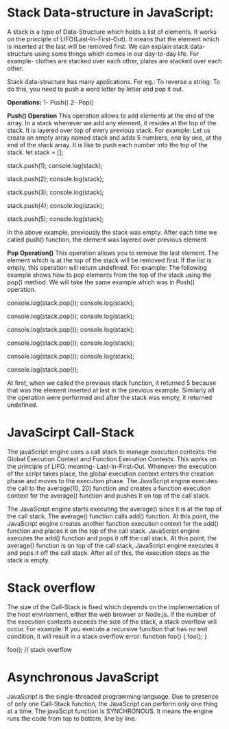 # Stack Data-structure in JavaScript:

A stack is a type of Data-Structure which holds a list of elements. It works on the principle of LIFO(Last-In-First-Out). It means that the element which is inserted at the last will be removed first. We can explain stack data-structure using some things which comes in our day-to-day life. For example- clothes are stacked over each other, plates are stacked over each other.

Stack data-structure has many applications. For eg.: To reverse a string. To do this, you need to push a word letter by letter and pop it out.


**Operations:**
1- Push() 
2- Pop()

**Push() Operation**
This operation allows to add elements at the end of the array. In a stack whenever we add any element, it resides at the top of the stack.
It is layered over top of every previous stack.
For example: Let us create an empty array named stack and adds 5 numbers, one by one, at the end of the stack array. It is like to push each number into the top of the stack.
let stack = [];

stack.push(1);   console.log(stack);  <!--[1] -->

stack.push(2);   console.log(stack);  <!--[1,2]-->

stack.push(3);   console.log(stack);  <!--[1,2,3]-->

stack.push(4);   console.log(stack);  <!--[1,2,3,4]-->

stack.push(5);   console.log(stack);  <!--[1,2,3,4,5]-->

In the above example, previously the stack was empty. After each time we called push() function, the element was layered over previous element.

**Pop Operation()**
This operation allows you to remove the last element. The element which is at the top of the stack will be removed first. If the list is empty, this operation will return undefined.
For example: The following example shows how to pop elements from the top of the stack using the pop() method. We will take the same example which was in Push() operation.

console.log(stack.pop()); <!-- 5 -->    console.log(stack); <!-- [1,2,3,4] -->


console.log(stack.pop()); <!-- 4 -->    console.log(stack); <!-- [1,2,3] -->


console.log(stack.pop()); <!-- 3 -->    console.log(stack); <!-- [1,2] -->


console.log(stack.pop()); <!-- 2 -->    console.log(stack); <!-- [1] -->


console.log(stack.pop()); <!-- 1 -->    console.log(stack); <!-- []; :- stack is empty -->


console.log(stack.pop()); <!--  undefined -->

At first, when we called the previous stack function, it returned 5 because that was the element inserted at last in the previous example.
Similarly all the operation were performed and after the stack was empty, it returned undefined.



# JavaScirpt Call-Stack
The javaScript engine uses a call stack to manage execution contexts: the Global Execution Context and Function Execution Contexts.
This works on the principle of LIFO. meaning- Last-In-First-Out. Whenever the execution of the script takes place, the global execution context enters the creation phase and moves to the execution phase. The JavaScript engine executes the call to the average(10, 20) function and creates a function execution context for the average() function and pushes it on top of the call stack.

The JavaScript engine starts executing the average() since it is at the top of the call stack. The average() function calls add() function. At this point, the JavaScript engine creates another function execution context for the add() function and places it on the top of the call stack. JavaScript engine executes the add() function and pops it off the call stack. At this point, the average() function is on top of the call stack, JavaScript engine executes it and pops it off the call stack. After all of this, the execution stops as the stack is empty.



# Stack overflow
The size of the Call-Stack is fixed which depends on the implementation of the host environment, either the web 
browser or Node.js. If the number of the execution contexts exceeds the size of the stack, a stack overflow will occur.
For example: If you execute a recursive function that has no exit condition, it will result in a stack overflow error:
function foo() {
    foo();
}

foo(); // stack overflow


# Asynchronous JavaScript

JavaScript is the single-threaded programming language. Due to presence of only one Call-Stack function, the JavaScript can perform only one thing at a time. The javaScipt function is SYNCHRONOUS. It means the engine runs the code from top to bottom, line by line.
